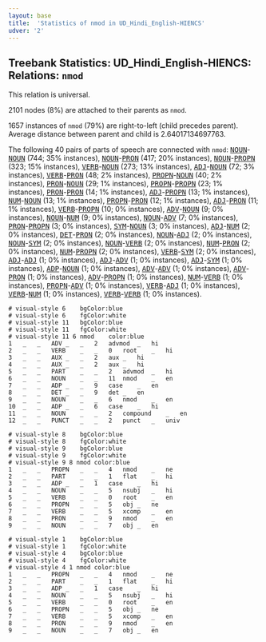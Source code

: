 ```yaml
---
layout: base
title:  'Statistics of nmod in UD_Hindi_English-HIENCS'
udver: '2'
---
```


## Treebank Statistics: UD_Hindi_English-HIENCS: Relations: `nmod`

This relation is universal.

2101 nodes (8%) are attached to their parents as `nmod`.

1657 instances of `nmod` (79%) are right-to-left (child precedes parent).
Average distance between parent and child is 2.64017134697763.

The following 40 pairs of parts of speech are connected with `nmod`: <tt><a href="qhe_hiencs-pos-NOUN.html">NOUN</a></tt>-<tt><a href="qhe_hiencs-pos-NOUN.html">NOUN</a></tt> (744; 35% instances), <tt><a href="qhe_hiencs-pos-NOUN.html">NOUN</a></tt>-<tt><a href="qhe_hiencs-pos-PRON.html">PRON</a></tt> (417; 20% instances), <tt><a href="qhe_hiencs-pos-NOUN.html">NOUN</a></tt>-<tt><a href="qhe_hiencs-pos-PROPN.html">PROPN</a></tt> (323; 15% instances), <tt><a href="qhe_hiencs-pos-VERB.html">VERB</a></tt>-<tt><a href="qhe_hiencs-pos-NOUN.html">NOUN</a></tt> (273; 13% instances), <tt><a href="qhe_hiencs-pos-ADJ.html">ADJ</a></tt>-<tt><a href="qhe_hiencs-pos-NOUN.html">NOUN</a></tt> (72; 3% instances), <tt><a href="qhe_hiencs-pos-VERB.html">VERB</a></tt>-<tt><a href="qhe_hiencs-pos-PRON.html">PRON</a></tt> (48; 2% instances), <tt><a href="qhe_hiencs-pos-PROPN.html">PROPN</a></tt>-<tt><a href="qhe_hiencs-pos-NOUN.html">NOUN</a></tt> (40; 2% instances), <tt><a href="qhe_hiencs-pos-PRON.html">PRON</a></tt>-<tt><a href="qhe_hiencs-pos-NOUN.html">NOUN</a></tt> (29; 1% instances), <tt><a href="qhe_hiencs-pos-PROPN.html">PROPN</a></tt>-<tt><a href="qhe_hiencs-pos-PROPN.html">PROPN</a></tt> (23; 1% instances), <tt><a href="qhe_hiencs-pos-PRON.html">PRON</a></tt>-<tt><a href="qhe_hiencs-pos-PRON.html">PRON</a></tt> (14; 1% instances), <tt><a href="qhe_hiencs-pos-ADJ.html">ADJ</a></tt>-<tt><a href="qhe_hiencs-pos-PROPN.html">PROPN</a></tt> (13; 1% instances), <tt><a href="qhe_hiencs-pos-NUM.html">NUM</a></tt>-<tt><a href="qhe_hiencs-pos-NOUN.html">NOUN</a></tt> (13; 1% instances), <tt><a href="qhe_hiencs-pos-PROPN.html">PROPN</a></tt>-<tt><a href="qhe_hiencs-pos-PRON.html">PRON</a></tt> (12; 1% instances), <tt><a href="qhe_hiencs-pos-ADJ.html">ADJ</a></tt>-<tt><a href="qhe_hiencs-pos-PRON.html">PRON</a></tt> (11; 1% instances), <tt><a href="qhe_hiencs-pos-VERB.html">VERB</a></tt>-<tt><a href="qhe_hiencs-pos-PROPN.html">PROPN</a></tt> (10; 0% instances), <tt><a href="qhe_hiencs-pos-ADV.html">ADV</a></tt>-<tt><a href="qhe_hiencs-pos-NOUN.html">NOUN</a></tt> (9; 0% instances), <tt><a href="qhe_hiencs-pos-NOUN.html">NOUN</a></tt>-<tt><a href="qhe_hiencs-pos-NUM.html">NUM</a></tt> (9; 0% instances), <tt><a href="qhe_hiencs-pos-NOUN.html">NOUN</a></tt>-<tt><a href="qhe_hiencs-pos-ADV.html">ADV</a></tt> (7; 0% instances), <tt><a href="qhe_hiencs-pos-PRON.html">PRON</a></tt>-<tt><a href="qhe_hiencs-pos-PROPN.html">PROPN</a></tt> (3; 0% instances), <tt><a href="qhe_hiencs-pos-SYM.html">SYM</a></tt>-<tt><a href="qhe_hiencs-pos-NOUN.html">NOUN</a></tt> (3; 0% instances), <tt><a href="qhe_hiencs-pos-ADJ.html">ADJ</a></tt>-<tt><a href="qhe_hiencs-pos-NUM.html">NUM</a></tt> (2; 0% instances), <tt><a href="qhe_hiencs-pos-DET.html">DET</a></tt>-<tt><a href="qhe_hiencs-pos-PRON.html">PRON</a></tt> (2; 0% instances), <tt><a href="qhe_hiencs-pos-NOUN.html">NOUN</a></tt>-<tt><a href="qhe_hiencs-pos-ADJ.html">ADJ</a></tt> (2; 0% instances), <tt><a href="qhe_hiencs-pos-NOUN.html">NOUN</a></tt>-<tt><a href="qhe_hiencs-pos-SYM.html">SYM</a></tt> (2; 0% instances), <tt><a href="qhe_hiencs-pos-NOUN.html">NOUN</a></tt>-<tt><a href="qhe_hiencs-pos-VERB.html">VERB</a></tt> (2; 0% instances), <tt><a href="qhe_hiencs-pos-NUM.html">NUM</a></tt>-<tt><a href="qhe_hiencs-pos-PRON.html">PRON</a></tt> (2; 0% instances), <tt><a href="qhe_hiencs-pos-NUM.html">NUM</a></tt>-<tt><a href="qhe_hiencs-pos-PROPN.html">PROPN</a></tt> (2; 0% instances), <tt><a href="qhe_hiencs-pos-VERB.html">VERB</a></tt>-<tt><a href="qhe_hiencs-pos-SYM.html">SYM</a></tt> (2; 0% instances), <tt><a href="qhe_hiencs-pos-ADJ.html">ADJ</a></tt>-<tt><a href="qhe_hiencs-pos-ADJ.html">ADJ</a></tt> (1; 0% instances), <tt><a href="qhe_hiencs-pos-ADJ.html">ADJ</a></tt>-<tt><a href="qhe_hiencs-pos-ADV.html">ADV</a></tt> (1; 0% instances), <tt><a href="qhe_hiencs-pos-ADJ.html">ADJ</a></tt>-<tt><a href="qhe_hiencs-pos-SYM.html">SYM</a></tt> (1; 0% instances), <tt><a href="qhe_hiencs-pos-ADP.html">ADP</a></tt>-<tt><a href="qhe_hiencs-pos-NOUN.html">NOUN</a></tt> (1; 0% instances), <tt><a href="qhe_hiencs-pos-ADV.html">ADV</a></tt>-<tt><a href="qhe_hiencs-pos-ADV.html">ADV</a></tt> (1; 0% instances), <tt><a href="qhe_hiencs-pos-ADV.html">ADV</a></tt>-<tt><a href="qhe_hiencs-pos-PRON.html">PRON</a></tt> (1; 0% instances), <tt><a href="qhe_hiencs-pos-ADV.html">ADV</a></tt>-<tt><a href="qhe_hiencs-pos-PROPN.html">PROPN</a></tt> (1; 0% instances), <tt><a href="qhe_hiencs-pos-NUM.html">NUM</a></tt>-<tt><a href="qhe_hiencs-pos-VERB.html">VERB</a></tt> (1; 0% instances), <tt><a href="qhe_hiencs-pos-PROPN.html">PROPN</a></tt>-<tt><a href="qhe_hiencs-pos-ADV.html">ADV</a></tt> (1; 0% instances), <tt><a href="qhe_hiencs-pos-VERB.html">VERB</a></tt>-<tt><a href="qhe_hiencs-pos-ADJ.html">ADJ</a></tt> (1; 0% instances), <tt><a href="qhe_hiencs-pos-VERB.html">VERB</a></tt>-<tt><a href="qhe_hiencs-pos-NUM.html">NUM</a></tt> (1; 0% instances), <tt><a href="qhe_hiencs-pos-VERB.html">VERB</a></tt>-<tt><a href="qhe_hiencs-pos-VERB.html">VERB</a></tt> (1; 0% instances).


~~~ conllu
# visual-style 6	bgColor:blue
# visual-style 6	fgColor:white
# visual-style 11	bgColor:blue
# visual-style 11	fgColor:white
# visual-style 11 6 nmod	color:blue
1	_	_	ADV	_	_	2	advmod	_	hi
2	_	_	VERB	_	_	0	root	_	hi
3	_	_	AUX	_	_	2	aux	_	hi
4	_	_	AUX	_	_	2	aux	_	hi
5	_	_	PART	_	_	2	advmod	_	hi
6	_	_	NOUN	_	_	11	nmod	_	en
7	_	_	ADP	_	_	9	case	_	en
8	_	_	DET	_	_	9	det	_	en
9	_	_	NOUN	_	_	6	nmod	_	en
10	_	_	ADP	_	_	6	case	_	hi
11	_	_	NOUN	_	_	2	compound	_	en
12	_	_	PUNCT	_	_	2	punct	_	univ

~~~


~~~ conllu
# visual-style 8	bgColor:blue
# visual-style 8	fgColor:white
# visual-style 9	bgColor:blue
# visual-style 9	fgColor:white
# visual-style 9 8 nmod	color:blue
1	_	_	PROPN	_	_	4	nmod	_	ne
2	_	_	PART	_	_	1	flat	_	hi
3	_	_	ADP	_	_	1	case	_	hi
4	_	_	NOUN	_	_	5	nsubj	_	hi
5	_	_	VERB	_	_	0	root	_	en
6	_	_	PROPN	_	_	5	obj	_	ne
7	_	_	VERB	_	_	5	xcomp	_	en
8	_	_	PRON	_	_	9	nmod	_	en
9	_	_	NOUN	_	_	7	obj	_	en

~~~


~~~ conllu
# visual-style 1	bgColor:blue
# visual-style 1	fgColor:white
# visual-style 4	bgColor:blue
# visual-style 4	fgColor:white
# visual-style 4 1 nmod	color:blue
1	_	_	PROPN	_	_	4	nmod	_	ne
2	_	_	PART	_	_	1	flat	_	hi
3	_	_	ADP	_	_	1	case	_	hi
4	_	_	NOUN	_	_	5	nsubj	_	hi
5	_	_	VERB	_	_	0	root	_	en
6	_	_	PROPN	_	_	5	obj	_	ne
7	_	_	VERB	_	_	5	xcomp	_	en
8	_	_	PRON	_	_	9	nmod	_	en
9	_	_	NOUN	_	_	7	obj	_	en

~~~


